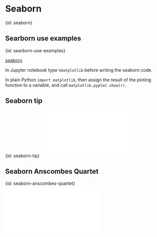 # Seaborn
{id: seaborn}

## Searborn use examples
{id: searborn-use-examples}

[seaborn](https://seaborn.pydata.org/)

In Jupyter notebook type `%matplotlib` before writing the seaborn code.

In plain Python `import matplotlib`, then assign the result of the ploting function
to a variable, and call `matplotlib.pyplot.show(r)`.


## Seaborn tip
{id: seaborn-tip}
![](examples/seaborn/tips.py)


## Seaborn Anscombes Quartet
{id: seaborn-anscombes-quartet}
![](examples/seaborn/anscombes_quartet.py)

